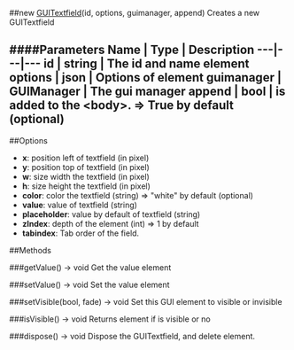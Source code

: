 ##new [GUITextfield](#)(id, options, guimanager, append)
Creates a new GUITextfield

####Parameters
Name | Type | Description
---|---|---
**id** | string | The id and name element
**options** | json | Options of element
**guimanager** | GUIManager | The gui manager
**append** | bool | is added to the &lt;body&gt;. =&gt; True by default (optional)
---

##Options

* **x**: position left of textfield (in pixel)
* **y**: position top of textfield (in pixel)
* **w**: size width the textfield (in pixel)
* **h**: size height the textfield (in pixel)
* **color**: color the textfield (string) =&gt; "white" by default (optional)
* **value**: value of textfield (string)
* **placeholder**: value by default of textfield (string)
* **zIndex**: depth of the element (int) =&gt; 1 by default
* **tabindex**: Tab order of the field.

##Methods

###getValue() → void
Get the value element

###setValue() → void
Set the value element

###setVisible(bool, fade) → void
Set this GUI element to visible or invisible

###isVisible() → void
Returns element if is visible or no

###dispose() → void
Dispose the GUITextfield, and delete element.
